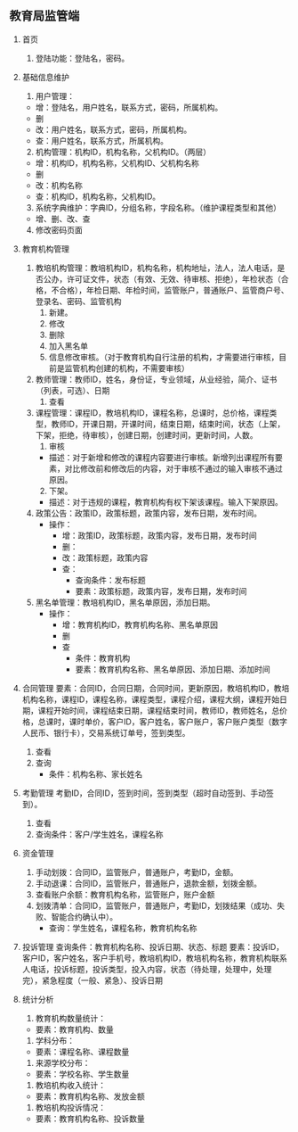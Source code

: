 ## 教育局监管端

1. 首页
   1. 登陆功能：登陆名，密码。
2. 基础信息维护
   1. 用户管理：
     - 增：登陆名，用户姓名，联系方式，密码，所属机构。
     - 删
     - 改：用户姓名，联系方式，密码，所属机构。
     - 查：用户姓名，联系方式，所属机构。
   2. 机构管理：机构ID，机构名称，父机构ID。（两层）
   - 增：机构ID，机构名称，父机构ID、父机构名称
   - 删
   - 改：机构名称
   - 查：机构ID，机构名称，父机构ID。
   3. 系统字典维护：字典ID，分组名称，字段名称。（维护课程类型和其他）
   - 增、删、改、查

   4. 修改密码页面
3. 教育机构管理
   1. 教培机构管理：教培机构ID，机构名称，机构地址，法人，法人电话，是否公办，许可证文件，状态（有效、无效、待审核、拒绝），年检状态（合格，不合格），年检日期、年检时间，监管账户，普通账户、监管商户号、登录名、密码、监管机构
      1. 新建。
      2. 修改
      3. 删除
      4. 加入黑名单
      5. 信息修改审核。（对于教育机构自行注册的机构，才需要进行审核，目前是监管机构创建的机构，不需要审核）
   2. 教师管理：教师ID，姓名，身份证，专业领域，从业经验，简介、证书（列表，可选）、日期
      1. 查看
   3. 课程管理：课程ID，教培机构ID，课程名称，总课时，总价格，课程类型，教师ID，开课日期，开课时间，结束日期，结束时间，状态（上架，下架，拒绝，待审核），创建日期，创建时间，更新时间，人数。
      1. 审核
       - 描述：对于新增和修改的课程内容要进行审核。新增列出课程所有要素，对比修改前和修改后的内容，对于审核不通过的输入审核不通过原因。
      2. 下架。
       - 描述：对于违规的课程，教育机构有权下架该课程。输入下架原因。
   4. 政策公告：政策ID，政策标题，政策内容，发布日期，发布时间。
      - 操作：
        - 增：政策ID，政策标题，政策内容，发布日期，发布时间
        - 删：
        - 改：政策标题，政策内容
        - 查：
          - 查询条件：发布标题
          - 要素：政策标题，政策内容，发布日期，发布时间
   5. 黑名单管理：教培机构ID，黑名单原因，添加日期。
      - 操作：
        - 增：教育机构ID，教育机构名称、黑名单原因
        - 删
        - 查
          - 条件：教育机构
          - 要素：教育机构名称、黑名单原因、添加日期、添加时间
4. 合同管理
   要素：合同ID，合同日期，合同时间，更新原因，教培机构ID，教培机构名称，课程ID，课程名称，课程类型，课程介绍，课程大纲，课程开始日期，课程开始时间，课程结束日期，课程结束时间，教师ID，教师姓名，总价格，总课时，课时单价，客户ID，客户姓名，客户账户，客户账户类型（数字人民币、银行卡），交易系统订单号，签到类型。
   1. 查看
   2. 查询
      - 条件：机构名称、家长姓名
5. 考勤管理
   考勤ID，合同ID，签到时间，签到类型（超时自动签到、手动签到）。
   1. 查看
   2. 查询条件：客户/学生姓名，课程名称
6. 资金管理
   1. 手动划拨：合同ID，监管账户，普通账户，考勤ID，金额。
   2. 手动退课：合同ID，监管账户，普通账户，退款金额，划拨金额。
   3. 查看账户余额：教育机构名称，监管账户，账户金额
   4. 划拨清单：合同ID，监管账户，普通账户，考勤ID，划拨结果（成功、失败、智能合约确认中）。
      - 查询：学生姓名，课程名称，教育机构名称
7. 投诉管理
   查询条件：教育机构名称、投诉日期、状态、标题
   要素：投诉ID，客户ID，客户姓名，客户手机号，教培机构ID，教培机构名称，教育机构联系人电话，投诉标题，投诉类型，投入内容，状态（待处理，处理中，处理完），紧急程度（一般、紧急）、投诉日期
8. 统计分析
   1. 教育机构数量统计：
   - 要素：教育机构、数量
   1. 学科分布：
   - 要素：课程名称、课程数量
   1. 来源学校分布：
   - 要素：学校名称、学生数量
   1. 教培机构收入统计：
   - 要素：教育机构名称、发放金额
   1. 教培机构投诉情况：
   - 要素：教育机构名称、投诉数量